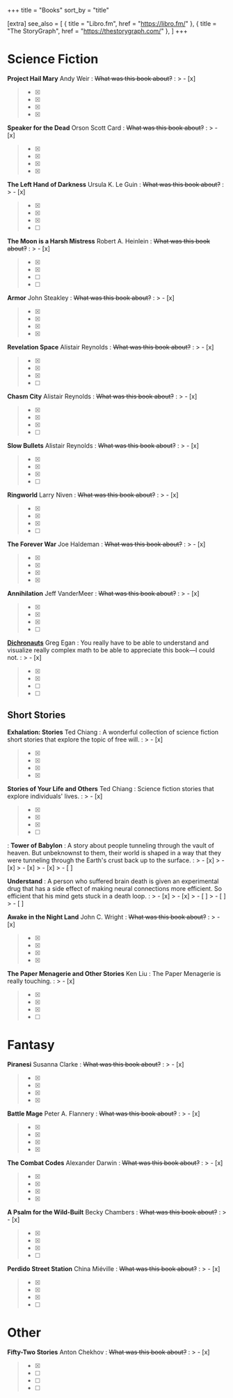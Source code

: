 +++
title = "Books"
sort_by = "title"

[extra]
see_also = [
  { title = "Libro.fm", href = "https://libro.fm/" },
  { title = "The StoryGraph", href = "https://thestorygraph.com/" },
]
+++

# Science Fiction

**Project Hail Mary**
Andy Weir
: ~~What was this book about?~~
: > - [x] 
  > - [x] 
  > - [x] 
  > - [x] 
  > - [x]

**Speaker for the Dead**
Orson Scott Card
: ~~What was this book about?~~
: > - [x] 
  > - [x] 
  > - [x] 
  > - [x] 
  > - [x] 

**The Left Hand of Darkness**
Ursula K. Le Guin
: ~~What was this book about?~~
: > - [x] 
  > - [x] 
  > - [x] 
  > - [x] 
  > - [ ]  

**The Moon is a Harsh Mistress**
Robert A. Heinlein
: ~~What was this book about?~~
: > - [x] 
  > - [x] 
  > - [x] 
  > - [ ] 
  > - [ ] 

**Armor**
John Steakley
: ~~What was this book about?~~
: > - [x] 
  > - [x] 
  > - [x] 
  > - [x] 
  > - [x] 

**Revelation Space**
Alistair Reynolds
: ~~What was this book about?~~
: > - [x] 
  > - [x] 
  > - [x] 
  > - [x] 
  > - [ ] 

**Chasm City**
Alistair Reynolds
: ~~What was this book about?~~
: > - [x] 
  > - [x] 
  > - [x] 
  > - [x] 
  > - [ ] 

**Slow Bullets**
Alistair Reynolds
: ~~What was this book about?~~
: > - [x] 
  > - [x] 
  > - [x] 
  > - [x] 
  > - [ ] 

**Ringworld**
Larry Niven
: ~~What was this book about?~~
: > - [x] 
  > - [x] 
  > - [x] 
  > - [x] 
  > - [ ] 

**The Forever War**
Joe Haldeman
: ~~What was this book about?~~
: > - [x] 
  > - [x] 
  > - [x] 
  > - [x] 
  > - [x] 

**Annihilation**
Jeff VanderMeer
: ~~What was this book about?~~
: > - [x] 
  > - [x] 
  > - [x] 
  > - [x] 
  > - [ ] 

**[Dichronauts](https://www.gregegan.net/DICHRONAUTS/DICHRONAUTS.html)**
Greg Egan
: You really have to be able to understand and visualize really complex math to be able to appreciate this book—I could not.
: > - [x] 
  > - [x] 
  > - [x] 
  > - [ ] 
  > - [ ] 


## Short Stories

**Exhalation: Stories**
Ted Chiang
: A wonderful collection of science fiction short stories that explore the topic of free will.
: > - [x] 
  > - [x] 
  > - [x] 
  > - [x] 
  > - [x] 

**Stories of Your Life and Others**
Ted Chiang
: Science fiction stories that explore individuals' lives.
: > - [x] 
  > - [x] 
  > - [x] 
  > - [x] 
  > - [ ] 
: **Tower of Babylon**
  : A story about people tunneling through the vault of heaven. But unbeknownst to them, their world is shaped in a way that they were tunneling through the Earth's crust back up to the surface.
  : > - [x]
    > - [x]
    > - [x]
    > - [x]
    > - [ ]
	
  **Understand**
  : A person who suffered brain death is given an experimental drug that has a side effect of making neural connections more efficient. So efficient that his mind gets stuck in a death loop.
  : > - [x]
    > - [x]
    > - [ ]
    > - [ ]
    > - [ ]

**Awake in the Night Land**
John C. Wright
: ~~What was this book about?~~
: > - [x] 
  > - [x] 
  > - [x] 
  > - [x] 
  > - [x] 

**The Paper Menagerie and Other Stories**
Ken Liu
: The Paper Menagerie is really touching.
: > - [x] 
  > - [x] 
  > - [x] 
  > - [x] 
  > - [ ] 

# Fantasy

**Piranesi**
Susanna Clarke
: ~~What was this book about?~~
: > - [x] 
  > - [x] 
  > - [x] 
  > - [x] 
  > - [x] 

**Battle Mage**
Peter A. Flannery
: ~~What was this book about?~~
: > - [x] 
  > - [x] 
  > - [x] 
  > - [x] 
  > - [x] 

**The Combat Codes**
Alexander Darwin
: ~~What was this book about?~~
: > - [x] 
  > - [x] 
  > - [x] 
  > - [x] 
  > - [x] 

**A Psalm for the Wild-Built**
Becky Chambers
: ~~What was this book about?~~
: > - [x] 
  > - [x] 
  > - [x] 
  > - [x] 
  > - [ ] 

**Perdido Street Station**
China Miéville
: ~~What was this book about?~~
: > - [x] 
  > - [x] 
  > - [x] 
  > - [x] 
  > - [ ] 

# Other

**Fifty-Two Stories**
Anton Chekhov
: ~~What was this book about?~~
: > - [x] 
  > - [x] 
  > - [ ] 
  > - [ ] 
  > - [ ] 

